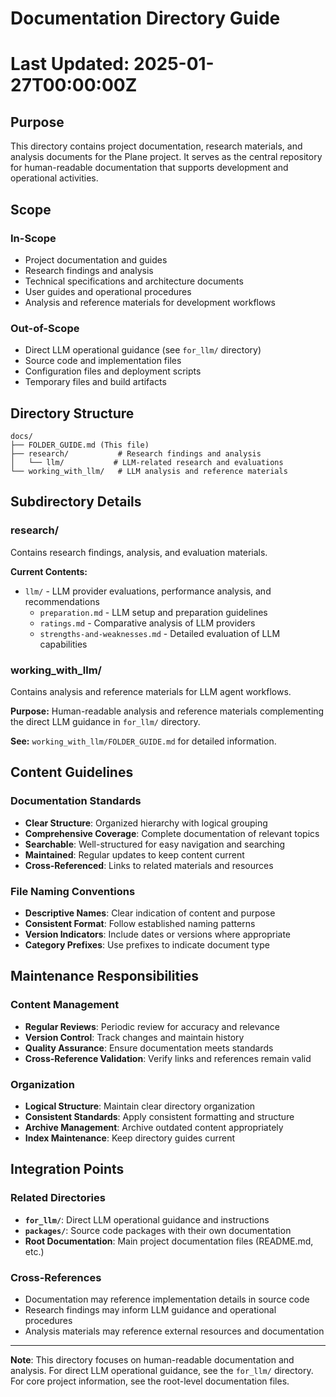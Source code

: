 # Documentation Directory Guide
# Last Updated: 2025-01-27T00:00:00Z

## Purpose

This directory contains project documentation, research materials, and analysis documents for the Plane project. It serves as the central repository for human-readable documentation that supports development and operational activities.

## Scope

### In-Scope
- Project documentation and guides
- Research findings and analysis
- Technical specifications and architecture documents
- User guides and operational procedures
- Analysis and reference materials for development workflows

### Out-of-Scope
- Direct LLM operational guidance (see `for_llm/` directory)
- Source code and implementation files
- Configuration files and deployment scripts
- Temporary files and build artifacts

## Directory Structure

```
docs/
├── FOLDER_GUIDE.md (This file)
├── research/           # Research findings and analysis
│   └── llm/           # LLM-related research and evaluations
└── working_with_llm/   # LLM analysis and reference materials
```

## Subdirectory Details

### research/
Contains research findings, analysis, and evaluation materials.

**Current Contents:**
- `llm/` - LLM provider evaluations, performance analysis, and recommendations
  - `preparation.md` - LLM setup and preparation guidelines
  - `ratings.md` - Comparative analysis of LLM providers
  - `strengths-and-weaknesses.md` - Detailed evaluation of LLM capabilities

### working_with_llm/
Contains analysis and reference materials for LLM agent workflows.

**Purpose:** Human-readable analysis and reference materials complementing the direct LLM guidance in `for_llm/` directory.

**See:** `working_with_llm/FOLDER_GUIDE.md` for detailed information.

## Content Guidelines

### Documentation Standards
- **Clear Structure**: Organized hierarchy with logical grouping
- **Comprehensive Coverage**: Complete documentation of relevant topics
- **Searchable**: Well-structured for easy navigation and searching
- **Maintained**: Regular updates to keep content current
- **Cross-Referenced**: Links to related materials and resources

### File Naming Conventions
- **Descriptive Names**: Clear indication of content and purpose
- **Consistent Format**: Follow established naming patterns
- **Version Indicators**: Include dates or versions where appropriate
- **Category Prefixes**: Use prefixes to indicate document type

## Maintenance Responsibilities

### Content Management
- **Regular Reviews**: Periodic review for accuracy and relevance
- **Version Control**: Track changes and maintain history
- **Quality Assurance**: Ensure documentation meets standards
- **Cross-Reference Validation**: Verify links and references remain valid

### Organization
- **Logical Structure**: Maintain clear directory organization
- **Consistent Standards**: Apply consistent formatting and structure
- **Archive Management**: Archive outdated content appropriately
- **Index Maintenance**: Keep directory guides current

## Integration Points

### Related Directories
- **`for_llm/`**: Direct LLM operational guidance and instructions
- **`packages/`**: Source code packages with their own documentation
- **Root Documentation**: Main project documentation files (README.md, etc.)

### Cross-References
- Documentation may reference implementation details in source code
- Research findings may inform LLM guidance and operational procedures
- Analysis materials may reference external resources and documentation

---

**Note**: This directory focuses on human-readable documentation and analysis. For direct LLM operational guidance, see the `for_llm/` directory. For core project information, see the root-level documentation files. 